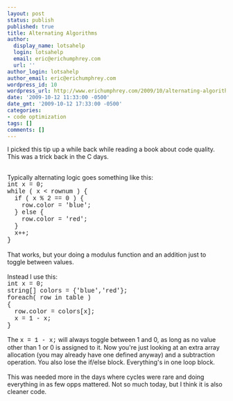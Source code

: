 ```yaml
---
layout: post
status: publish
published: true
title: Alternating Algorithms
author:
  display_name: lotsahelp
  login: lotsahelp
  email: eric@erichumphrey.com
  url: ''
author_login: lotsahelp
author_email: eric@erichumphrey.com
wordpress_id: 10
wordpress_url: http://www.erichumphrey.com/2009/10/alternating-algorithms/
date: '2009-10-12 11:33:00 -0500'
date_gmt: '2009-10-12 17:33:00 -0500'
categories:
- code optimization
tags: []
comments: []
---
```

<p><span style="font-family: inherit;">I picked this tip up a while back while reading a book about code quality. This was a trick back in the C days.</span>
<div><span style="font-family: inherit;"><br /></span></div>
<div><span style="font-family: inherit;">Typically alternating logic goes something like this:</span></div>
<div><span style="font-family: 'Courier New', Courier, monospace;">int x = 0;</span></div>
<div><span style="font-family: 'Courier New', Courier, monospace;">while ( x < rownum ) {</span></div>
<div><span style="font-family: 'Courier New', Courier, monospace;">&nbsp;&nbsp;if ( x % 2 == 0 ) {</span></div>
<div><span style="font-family: 'Courier New', Courier, monospace;">&nbsp;&nbsp; &nbsp;row.color = 'blue';</span></div>
<div><span style="font-family: 'Courier New', Courier, monospace;">&nbsp;&nbsp;} else {</span></div>
<div><span style="font-family: 'Courier New', Courier, monospace;">&nbsp;&nbsp; &nbsp;row.color = 'red';</span></div>
<div><span style="font-family: 'Courier New', Courier, monospace;">&nbsp;&nbsp;}</span></div>
<div><span style="font-family: 'Courier New', Courier, monospace;">&nbsp;&nbsp;x++;</span></div>
<div><span style="font-family: 'Courier New', Courier, monospace;">}</span></div>
<div><span style="font-family: inherit;"><br /></span></div>
<div><span style="font-family: inherit;">That works, but your doing a modulus function and an addition just to toggle between values.</span></div>
<div><span style="font-family: inherit;"><br /></span></div>
<div><span style="font-family: inherit;">Instead I use this:</span></div>
<div><span style="font-family: 'Courier New', Courier, monospace;">int x = 0;</span></div>
<div><span style="font-family: 'Courier New', Courier, monospace;">string[] colors = {'blue','red'};</span></div>
<div><span style="font-family: 'Courier New', Courier, monospace;">foreach( row in table )</span></div>
<div><span style="font-family: 'Courier New', Courier, monospace;">{</span></div>
<div><span style="font-family: 'Courier New', Courier, monospace;">&nbsp;&nbsp;row.color = colors[x];</span></div>
<div><span style="font-family: 'Courier New', Courier, monospace;">&nbsp;&nbsp;x = 1 - x;</span></div>
<div><span style="font-family: 'Courier New', Courier, monospace;">}</span></div>
<div><span style="font-family: 'Courier New', Courier, monospace;"><br /></span></div>
<div><span style="font-family: inherit;">The </span><span style="font-family: 'Courier New', Courier, monospace;">x = 1 - x;</span><span style="font-family: inherit;"> will always toggle between 1 and 0, as long as no value other than 1 or 0 is assigned to it. Now you're just looking at an extra array allocation (you may already have one defined anyway) and a subtraction operation. You also lose the if/else block. Everything's in one loop block.</span></div>
<div><span style="font-family: inherit;"><br /></span></div>
<div><span style="font-family: inherit;">This was needed more in the days where cycles were rare and doing everything in as few opps mattered. Not so much today, but I think it is also cleaner code.</span></div>
